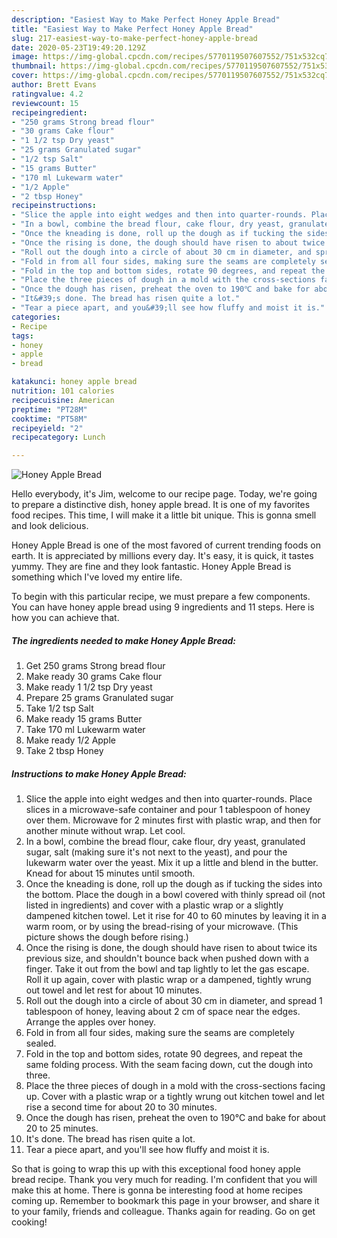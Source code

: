 ```yaml
---
description: "Easiest Way to Make Perfect Honey Apple Bread"
title: "Easiest Way to Make Perfect Honey Apple Bread"
slug: 217-easiest-way-to-make-perfect-honey-apple-bread
date: 2020-05-23T19:49:20.129Z
image: https://img-global.cpcdn.com/recipes/5770119507607552/751x532cq70/honey-apple-bread-recipe-main-photo.jpg
thumbnail: https://img-global.cpcdn.com/recipes/5770119507607552/751x532cq70/honey-apple-bread-recipe-main-photo.jpg
cover: https://img-global.cpcdn.com/recipes/5770119507607552/751x532cq70/honey-apple-bread-recipe-main-photo.jpg
author: Brett Evans
ratingvalue: 4.2
reviewcount: 15
recipeingredient:
- "250 grams Strong bread flour"
- "30 grams Cake flour"
- "1 1/2 tsp Dry yeast"
- "25 grams Granulated sugar"
- "1/2 tsp Salt"
- "15 grams Butter"
- "170 ml Lukewarm water"
- "1/2 Apple"
- "2 tbsp Honey"
recipeinstructions:
- "Slice the apple into eight wedges and then into quarter-rounds. Place slices in a microwave-safe container and pour 1 tablespoon of honey over them. Microwave for 2 minutes first with plastic wrap, and then for another minute without wrap. Let cool."
- "In a bowl, combine the bread flour, cake flour, dry yeast, granulated sugar, salt (making sure it&#39;s not next to the yeast), and pour the lukewarm water over the yeast. Mix it up a little and blend in the butter. Knead for about 15 minutes until smooth."
- "Once the kneading is done, roll up the dough as if tucking the sides into the bottom. Place the dough in a bowl covered with thinly spread oil (not listed in ingredients) and cover with a plastic wrap or a slightly dampened kitchen towel. Let it rise for 40 to 60 minutes by leaving it in a warm room, or by using the bread-rising of your microwave. (This picture shows the dough before rising.)"
- "Once the rising is done, the dough should have risen to about twice its previous size, and shouldn&#39;t bounce back when pushed down with a finger. Take it out from the bowl and tap lightly to let the gas escape. Roll it up again, cover with plastic wrap or a dampened, tightly wrung out towel and let rest for about 10 minutes."
- "Roll out the dough into a circle of about 30 cm in diameter, and spread 1 tablespoon of honey, leaving about 2 cm of space near the edges. Arrange the apples over honey."
- "Fold in from all four sides, making sure the seams are completely sealed."
- "Fold in the top and bottom sides, rotate 90 degrees, and repeat the same folding process. With the seam facing down, cut the dough into three."
- "Place the three pieces of dough in a mold with the cross-sections facing up. Cover with a plastic wrap or a tightly wrung out kitchen towel and let rise a second time for about 20 to 30 minutes."
- "Once the dough has risen, preheat the oven to 190℃ and bake for about 20 to 25 minutes."
- "It&#39;s done. The bread has risen quite a lot."
- "Tear a piece apart, and you&#39;ll see how fluffy and moist it is."
categories:
- Recipe
tags:
- honey
- apple
- bread

katakunci: honey apple bread 
nutrition: 101 calories
recipecuisine: American
preptime: "PT28M"
cooktime: "PT58M"
recipeyield: "2"
recipecategory: Lunch

---
```



![Honey Apple Bread](https://img-global.cpcdn.com/recipes/5770119507607552/751x532cq70/honey-apple-bread-recipe-main-photo.jpg)

Hello everybody, it's Jim, welcome to our recipe page. Today, we're going to prepare a distinctive dish, honey apple bread. It is one of my favorites food recipes. This time, I will make it a little bit unique. This is gonna smell and look delicious.

Honey Apple Bread is one of the most favored of current trending foods on earth. It is appreciated by millions every day. It's easy, it is quick, it tastes yummy. They are fine and they look fantastic. Honey Apple Bread is something which I've loved my entire life.




To begin with this particular recipe, we must prepare a few components. You can have honey apple bread using 9 ingredients and 11 steps. Here is how you can achieve that.

##### The ingredients needed to make Honey Apple Bread:

1. Get 250 grams Strong bread flour
1. Make ready 30 grams Cake flour
1. Make ready 1 1/2 tsp Dry yeast
1. Prepare 25 grams Granulated sugar
1. Take 1/2 tsp Salt
1. Make ready 15 grams Butter
1. Take 170 ml Lukewarm water
1. Make ready 1/2 Apple
1. Take 2 tbsp Honey




##### Instructions to make Honey Apple Bread:

1. Slice the apple into eight wedges and then into quarter-rounds. Place slices in a microwave-safe container and pour 1 tablespoon of honey over them. Microwave for 2 minutes first with plastic wrap, and then for another minute without wrap. Let cool.
1. In a bowl, combine the bread flour, cake flour, dry yeast, granulated sugar, salt (making sure it&#39;s not next to the yeast), and pour the lukewarm water over the yeast. Mix it up a little and blend in the butter. Knead for about 15 minutes until smooth.
1. Once the kneading is done, roll up the dough as if tucking the sides into the bottom. Place the dough in a bowl covered with thinly spread oil (not listed in ingredients) and cover with a plastic wrap or a slightly dampened kitchen towel. Let it rise for 40 to 60 minutes by leaving it in a warm room, or by using the bread-rising of your microwave. (This picture shows the dough before rising.)
1. Once the rising is done, the dough should have risen to about twice its previous size, and shouldn&#39;t bounce back when pushed down with a finger. Take it out from the bowl and tap lightly to let the gas escape. Roll it up again, cover with plastic wrap or a dampened, tightly wrung out towel and let rest for about 10 minutes.
1. Roll out the dough into a circle of about 30 cm in diameter, and spread 1 tablespoon of honey, leaving about 2 cm of space near the edges. Arrange the apples over honey.
1. Fold in from all four sides, making sure the seams are completely sealed.
1. Fold in the top and bottom sides, rotate 90 degrees, and repeat the same folding process. With the seam facing down, cut the dough into three.
1. Place the three pieces of dough in a mold with the cross-sections facing up. Cover with a plastic wrap or a tightly wrung out kitchen towel and let rise a second time for about 20 to 30 minutes.
1. Once the dough has risen, preheat the oven to 190℃ and bake for about 20 to 25 minutes.
1. It&#39;s done. The bread has risen quite a lot.
1. Tear a piece apart, and you&#39;ll see how fluffy and moist it is.




So that is going to wrap this up with this exceptional food honey apple bread recipe. Thank you very much for reading. I'm confident that you will make this at home. There is gonna be interesting food at home recipes coming up. Remember to bookmark this page in your browser, and share it to your family, friends and colleague. Thanks again for reading. Go on get cooking!
